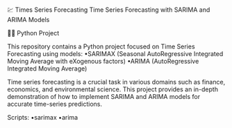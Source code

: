 💹 Times Series Forecasting
Time Series Forecasting with SARIMA and ARIMA Models

👨‍💻 Python Project

This repository contains a Python project focused on Time Series Forecasting using models: 
•SARIMAX (Seasonal AutoRegressive Integrated Moving Average with eXogenous factors) 
•ARIMA (AutoRegressive Integrated Moving Average) 

Time series forecasting is a crucial task in various domains such as finance, economics, and environmental science. 
This project provides an in-depth demonstration of how to implement SARIMA and ARIMA models for accurate time-series predictions.

Scripts:
•sarimax
•arima

